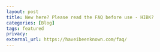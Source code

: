 ```yaml
---
layout: post
title: New here? Please read the FAQ before use - HIBK?
categories: [Blog]
tags: featured
privacy: 
external_url: https://haveibeenknown.com/faq/
---
```

